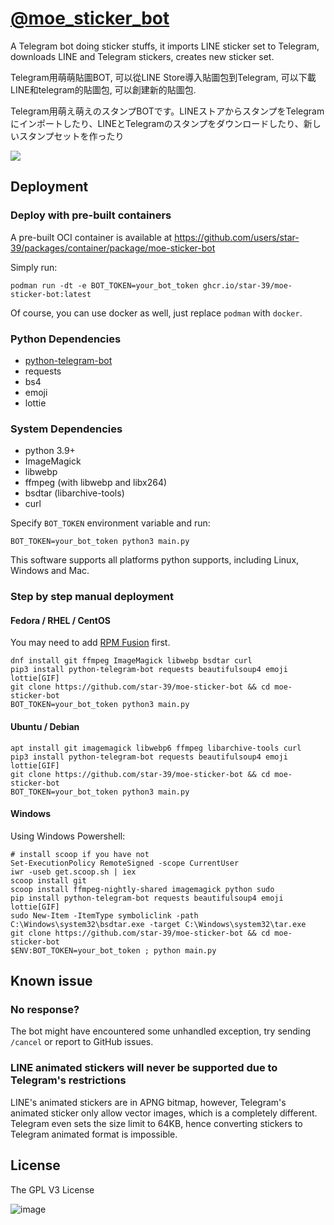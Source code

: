 # [@moe_sticker_bot](https://t.me/moe_sticker_bot)
A Telegram bot doing sticker stuffs, it imports LINE sticker set to Telegram, downloads LINE and Telegram stickers, creates new sticker set. 

Telegram用萌萌貼圖BOT, 可以從LINE Store導入貼圖包到Telegram, 可以下載LINE和telegram的貼圖包, 可以創建新的貼圖包.

Telegram用萌え萌えのスタンプBOTです。LINEストアからスタンプをTelegramにインポートしたり、LINEとTelegramのスタンプをダウンロードしたり、新しいスタンプセットを作ったり

![](https://user-images.githubusercontent.com/75669297/120078508-deeebc00-c0ea-11eb-8fe1-f0a51dae4267.png)

## Deployment
### Deploy with pre-built containers
A pre-built OCI container is available at https://github.com/users/star-39/packages/container/package/moe-sticker-bot

Simply run:
```
podman run -dt -e BOT_TOKEN=your_bot_token ghcr.io/star-39/moe-sticker-bot:latest
```
Of course, you can use docker as well, just replace `podman` with `docker`.

### Python Dependencies
* [python-telegram-bot](https://github.com/python-telegram-bot/python-telegram-bot)
* requests
* bs4
* emoji
* lottie

### System Dependencies
* python 3.9+
* ImageMagick
* libwebp
* ffmpeg (with libwebp and libx264)
* bsdtar (libarchive-tools)
* curl

Specify `BOT_TOKEN` environment variable and run:
```
BOT_TOKEN=your_bot_token python3 main.py
```

This software supports all platforms python supports, including Linux, Windows and Mac.

### Step by step manual deployment
#### Fedora / RHEL / CentOS
You may need to add [RPM Fusion](https://rpmfusion.org/Configuration) first.
```
dnf install git ffmpeg ImageMagick libwebp bsdtar curl 
pip3 install python-telegram-bot requests beautifulsoup4 emoji lottie[GIF]
git clone https://github.com/star-39/moe-sticker-bot && cd moe-sticker-bot
BOT_TOKEN=your_bot_token python3 main.py
```

#### Ubuntu / Debian
```
apt install git imagemagick libwebp6 ffmpeg libarchive-tools curl 
pip3 install python-telegram-bot requests beautifulsoup4 emoji lottie[GIF]
git clone https://github.com/star-39/moe-sticker-bot && cd moe-sticker-bot
BOT_TOKEN=your_bot_token python3 main.py
```

#### Windows
Using Windows Powershell:
```
# install scoop if you have not
Set-ExecutionPolicy RemoteSigned -scope CurrentUser
iwr -useb get.scoop.sh | iex
scoop install git
scoop install ffmpeg-nightly-shared imagemagick python sudo
pip install python-telegram-bot requests beautifulsoup4 emoji lottie[GIF]
sudo New-Item -ItemType symboliclink -path C:\Windows\system32\bsdtar.exe -target C:\Windows\system32\tar.exe
git clone https://github.com/star-39/moe-sticker-bot && cd moe-sticker-bot
$ENV:BOT_TOKEN=your_bot_token ; python main.py
```


## Known issue
### No response?
The bot might have encountered some unhandled exception, try sending `/cancel` or report to GitHub issues.

### LINE animated stickers will never be supported due to Telegram's restrictions
LINE's animated stickers are in APNG bitmap, however,
Telegram's animated sticker only allow vector images, which is a completely different.
Telegram even sets the size limit to 64KB, hence
converting stickers to Telegram animated format is impossible.

## License
The GPL V3 License

![image](https://www.gnu.org/graphics/gplv3-with-text-136x68.png)
